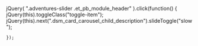 jQuery( ".adventures-slider .et_pb_module_header" ).click(function() {
      jQuery(this).toggleClass("toggle-item");
      jQuery(this).next(".dsm_card_carousel_child_description").slideToggle("slow");
      
    });
